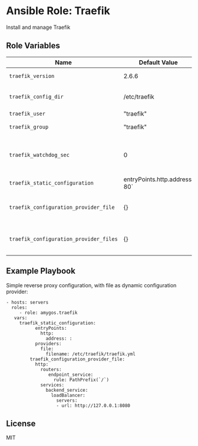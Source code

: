 Ansible Role: Traefik
=========

Install and manage Traefik

Role Variables
--------------

| Name 					| Default Value 			| Description 					|
|---------------------------------------|---------------------------------------|-----------------------------------------------|
| `traefik_version`			| 2.6.6					| Traefik version				|
| `traefik_config_dir`			| /etc/traefik				| Traefik configuration directory		|
| `traefik_user`			| "traefik"				| Traefik user					|
| `traefik_group`			| "traefik"				| Traefik group					|
| `traefik_watchdog_sec`		| 0					| Systemd watchdog timeout for traefik service 	|
| `traefik_static_configuration`	| entryPoints.http.address: 80`		| Traefik static configuration			|
| `traefik_configuration_provider_file`	| {}					| Traefik dynamic file configuration section	|
| `traefik_configuration_provider_files`| {}					| Traefik dynamic files configuration section	|

Example Playbook
----------------

Simple reverse proxy configuration, with file as dynamic configuration provider:

    - hosts: servers
      roles:
         - role: amygos.traefik
	   vars:
	     traefik_static_configuration:
               entryPoints:
                 http:
                   address: :
               providers:
                 file:
                   filename: /etc/traefik/traefik.yml
             traefik_configuration_provider_file:
               http:
                 routers:
                    endpoint_service:
                      rule: PathPrefix(`/`)
                 services:
                   backend_service:
                     loadBalancer:
                       servers:
                       - url: http://127.0.0.1:8080



License
-------

MIT
